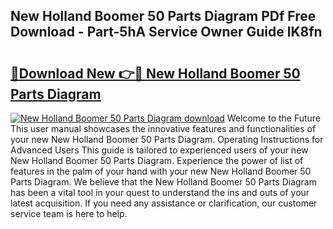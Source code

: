 ## New Holland Boomer 50 Parts Diagram PDf Free Download - Part-5hA Service Owner Guide lK8fn

# <h2><a href="http://dft5x6n.blite.top/?on=New+Holland+Boomer+50+Parts+Diagram">🔗Download New 👉🔴 New Holland Boomer 50 Parts Diagram</a></h2>

[![New Holland Boomer 50 Parts Diagram download](https://i.imgur.com/lujVjoI.png)](http://dft5x6n.blite.top/?on=New+Holland+Boomer+50+Parts+Diagram)
Welcome to the Future This user manual showcases the innovative features and functionalities of your new New Holland Boomer 50 Parts Diagram. Operating Instructions for Advanced Users This guide is tailored to experienced users of your new New Holland Boomer 50 Parts Diagram. Experience the power of list of features in the palm of your hand with your new New Holland Boomer 50 Parts Diagram. We believe that the New Holland Boomer 50 Parts Diagram has been a vital tool in your quest to understand the ins and outs of your latest acquisition. If you need any assistance or clarification, our customer service team is here to help.

